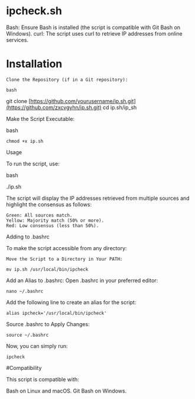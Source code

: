 # ipcheck.sh

Bash: Ensure Bash is installed (the script is compatible with Git Bash on Windows).
curl: The script uses curl to retrieve IP addresses from online services.

# Installation

    Clone the Repository (if in a Git repository):

    bash

git clone [https://github.com/yourusername/ip.sh.git](https://github.com/zxcvgyhn/ip.sh.git)
cd ip.sh/ip_sh

Make the Script Executable:

bash

    chmod +x ip.sh

Usage

To run the script, use:

bash

./ip.sh

The script will display the IP addresses retrieved from multiple sources and highlight the consensus as follows:

    Green: All sources match.
    Yellow: Majority match (50% or more).
    Red: Low consensus (less than 50%).

Adding to .bashrc

To make the script accessible from any directory:

    Move the Script to a Directory in Your PATH:

    mv ip.sh /usr/local/bin/ipcheck



Add an Alias to .bashrc: Open .bashrc in your preferred editor:


    nano ~/.bashrc

Add the following line to create an alias for the script:

    alias ipcheck='/usr/local/bin/ipcheck'

Source .bashrc to Apply Changes:

    source ~/.bashrc

Now, you can simply run:

    ipcheck

#Compatibility

This script is compatible with:

Bash on Linux and macOS.
Git Bash on Windows.
